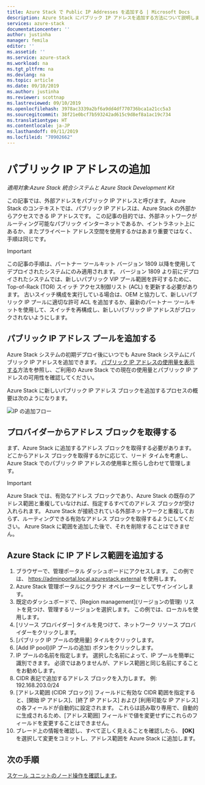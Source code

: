 ```yaml
---
title: Azure Stack で Public IP Addresses を追加する | Microsoft Docs
description: Azure Stack にパブリック IP アドレスを追加する方法について説明します。
services: azure-stack
documentationcenter: ''
author: justinha
manager: femila
editor: ''
ms.assetid: ''
ms.service: azure-stack
ms.workload: na
ms.tgt_pltfrm: na
ms.devlang: na
ms.topic: article
ms.date: 09/10/2019
ms.author: justinha
ms.reviewer: scottnap
ms.lastreviewed: 09/10/2019
ms.openlocfilehash: 3978ac3339a2bf6a9dd4df770736bca1a21cc5a3
ms.sourcegitcommit: 38f21e0bcf7b593242ad615c9d8ef8a1ac19c734
ms.translationtype: HT
ms.contentlocale: ja-JP
ms.lasthandoff: 09/11/2019
ms.locfileid: "70902662"
---
```

# <a name="add-public-ip-addresses"></a>パブリック IP アドレスの追加
*適用対象:Azure Stack 統合システムと Azure Stack Development Kit*  

この記事では、外部アドレスをパブリック IP アドレスと呼びます。 Azure Stack のコンテキストでは、パブリック IP アドレスは、Azure Stack の外部からアクセスできる IP アドレスです。 この記事の目的では、外部ネットワークがルーティング可能なパブリック インターネットであるか、イントラネット上にあるか、またプライベート アドレス空間を使用するかはあまり重要ではなく、手順は同じです。

> [!IMPORTANT]
> この記事の手順は、パートナー ツールキット バージョン 1809 以降を使用してデプロイされたシステムにのみ適用されます。 バージョン 1809 より前にデプロイされたシステムでは、新しいパブリック VIP プール範囲を許可するために、Top-of-Rack (TOR) スイッチ アクセス制御リスト (ACL) を更新する必要があります。 古いスイッチ構成を実行している場合は、OEM と協力して、新しいパブリック IP プールに適切な許可 ACL を追加するか、最新のパートナー ツールキットを使用して、スイッチを再構成し、新しいパブリック IP アドレスがブロックされないようにします。

## <a name="add-a-public-ip-address-pool"></a>パブリック IP アドレス プールを追加する
Azure Stack システムの初期デプロイ後にいつでも Azure Stack システムにパブリック IP アドレスを追加できます。 [パブリック IP アドレスの使用量を表示する](azure-stack-viewing-public-ip-address-consumption.md)方法を参照し、ご利用の Azure Stack での現在の使用量とパブリック IP アドレスの可用性を確認してください。

Azure Stack に新しいパブリック IP アドレス ブロックを追加するプロセスの概要は次のようになります。

 ![IP の追加フロー](media/azure-stack-add-ips/flow.PNG)

## <a name="obtain-the-address-block-from-your-provider"></a>プロバイダーからアドレス ブロックを取得する
まず、Azure Stack に追加するアドレス ブロックを取得する必要があります。 どこからアドレス ブロックを取得するかに応じて、リード タイムを考慮し、Azure Stack でのパブリック IP アドレスの使用率と照らし合わせて管理します。

> [!IMPORTANT]
> Azure Stack では、有効なアドレス ブロックであり、Azure Stack の既存のアドレス範囲と重複していなければ、指定するすべてのアドレス ブロックが受け入れられます。 Azure Stack が接続されている外部ネットワークと重複しておらず、ルーティングできる有効なアドレス ブロックを取得するようにしてください。 Azure Stack に範囲を追加した後で、それを削除することはできません。

## <a name="add-the-ip-address-range-to-azure-stack"></a>Azure Stack に IP アドレス範囲を追加する

1. ブラウザーで、管理ポータル ダッシュボードにアクセスします。 この例では、 https://adminportal.local.azurestack.external を使用します。
2. Azure Stack 管理ポータルにクラウド オペレーターとしてサインインします。
3. 既定のダッシュボードで、[Region management]\(リージョンの管理\) リストを見つけ、管理するリージョンを選択します。 この例では、ローカルを使用します。
4. [リソース プロバイダー] タイルを見つけて、ネットワーク リソース プロバイダーをクリックします。
5. [パブリック IP プールの使用量] タイルをクリックします。
6. [Add IP pool]\(IP プールの追加\) ボタンをクリックします。
7. IP プールの名前を指定します。 選択した名前によって、IP プールを簡単に識別できます。 必須ではありませんが、アドレス範囲と同じ名前にすることをお勧めします。
8. CIDR 表記で追加するアドレス ブロックを入力します。 例: 192.168.203.0/24
9. [アドレス範囲 (CIDR ブロック)] フィールドに有効な CIDR 範囲を指定すると、[開始 IP アドレス]、[終了 IP アドレス] および [利用可能な IP アドレス] の各フィールドが自動的に設定されます。 これらは読み取り専用で、自動的に生成されるため、[アドレス範囲] フィールドで値を変更せずにこれらのフィールドを変更することはできません。
10. ブレード上の情報を確認し、すべて正しく見えることを確認したら、 **[OK]** を選択して変更をコミットし、アドレス範囲を Azure Stack に追加します。


## <a name="next-steps"></a>次の手順 
[スケール ユニットのノード操作を確認します](azure-stack-node-actions.md)。
